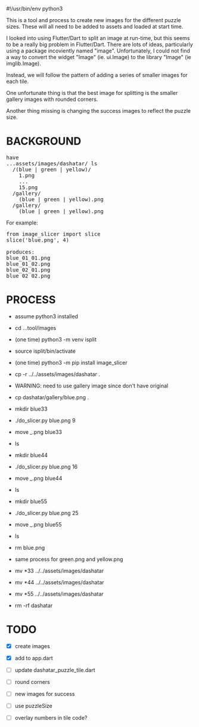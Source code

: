 #!/usr/bin/env python3

This is a tool and process to create new images for the different puzzle sizes.  These
will all need to be added to assets and loaded at start time.  

I looked into using Flutter/Dart to split an image at run-time, but this seems to be a 
really big problem in Flutter/Dart.  There are lots of ideas, particularly using a package
incoviently named "image".  Unfortunately, I could not find a way to convert the widget 
"Image" (ie. ui.Image) to the library "Image" (ie imglib.Image).

Instead, we will follow the pattern of adding a series of smaller images for each tile.

One unfortunate thing is that the best image for splitting is the smaller gallery images
with rounded corners.

Another thing missing is changing the success images to reflect the puzzle size.

# BACKGROUND
<pre>
have 
...assets/images/dashatar/ ls
  /(blue | green | yellow)/
    1.png 
    ...
    15.png 
  /gallery/
    (blue | green | yellow).png 
  /gallery/
    (blue | green | yellow).png 
</pre>

For example:
<pre>
from image_slicer import slice
slice('blue.png', 4)

produces:
blue_01_01.png
blue_01_02.png
blue_02_01.png
blue_02_02.png
</pre>


# PROCESS
- assume python3 installed 
- cd ...tool/images
- (one time) python3 -m venv isplit
- source isplit/bin/activate
- (one time) python3 -m pip install image_slicer
- cp -r ../../assets/images/dashatar .
- WARNING: need to use gallery image since don't have original

- cp dashatar/gallery/blue.png .
- mkdir blue33
- ./do_slicer.py blue.png 9
- move *_*.png blue33
- ls
- mkdir blue44
- ./do_slicer.py blue.png 16
- move *_*.png blue44
- ls
- mkdir blue55
- ./do_slicer.py blue.png 25
- move *_*.png blue55
- ls
- rm blue.png

- same process for green.png and yellow.png

- mv *33 ../../assets/images/dashatar
- mv *44 ../../assets/images/dashatar
- mv *55 ../../assets/images/dashatar

- rm -rf dashatar


# TODO 
- [x] create images 
- [x] add to app.dart 
- [ ] update dashatar_puzzle_tile.dart
- [ ] round corners
- [ ] new images for success
- [ ] use puzzleSize
- [ ] overlay numbers in tile code?


